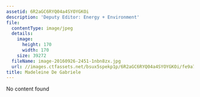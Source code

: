 ```yaml
---
assetid: 6R2aGC6RYQ04a4SYOYGKOi
description: 'Deputy Editor: Energy + Environment'
file:
  contentType: image/jpeg
  details:
    image:
      height: 170
      width: 170
    size: 39272
  fileName: image-20160926-2451-1nbn8zx.jpg
  url: //images.ctfassets.net/bsux5spekp1p/6R2aGC6RYQ04a4SYOYGKOi/fe9a731409c3d0208a1af9766b923178/image-20160926-2451-1nbn8zx.jpg
title: Madeleine De Gabriele
---
```

No content found